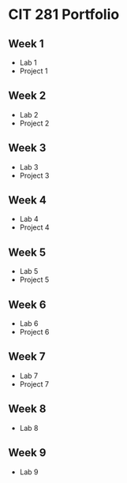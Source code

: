 # CIT 281 Portfolio

## Week 1
- Lab 1
- Project 1

## Week 2
- Lab 2
- Project 2

## Week 3
- Lab 3
- Project 3

## Week 4
- Lab 4
- Project 4

## Week 5
- Lab 5
- Project 5

## Week 6
- Lab 6
- Project 6

## Week 7
 - Lab 7
 - Project 7

## Week 8
- Lab 8
  
## Week 9
- Lab 9
